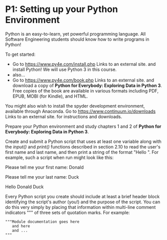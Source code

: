 # P1: Setting up your Python Environment

Python is an easy-to-learn, yet powerful programming language.  All Software Engineering students should know how to write programs in Python!

To get started:

  - Go to https://www.py4e.com/install.php Links to an external site. and install Python! We will use Python 3 in this course.
  - also...
  - Go to https://www.py4e.com/book.php Links to an external site. and download a copy of **Python for Everybody: Exploring Data in Python 3**. Free copies of the book are available in various formats including PDF, EPUB, MOBI (for Kindle), and HTML.

You might also wish to install the spyder development environment, available through Anaconda.  Go to https://www.continuum.io/downloads Links to an external site. for instructions and downloads.

Prepare your Python environment and study chapters 1 and 2 of **Python for Everybody: Exploring Data in Python 3**.

Create and submit a Python script that uses at least one variable along with the *input()* and *print()* functions described in section 2.10 to read the user's first name and last name, and then print a string of the format "Hello <firstName> <lastName>".  For example, such a script when run might look like this:

Please tell me your first name: Donald

Please tell me your last name: Duck

Hello Donald Duck

Every Python script you create should include at least a brief header block identifying the script's author (you!) and the purpose of the script.  You can do this very simply by placing that information within multi-line comment indicators """ of three sets of quotation marks.  For example:

```
"""Module documentation goes here
   and here
   and ...
"""
```
